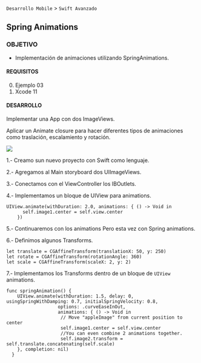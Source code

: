 
`Desarrollo Mobile` > `Swift Avanzado`

## Spring Animations

### OBJETIVO

- Implementación de animaciones utilizando SpringAnimations.

#### REQUISITOS

0. Ejemplo 03
1. Xcode 11

#### DESARROLLO

Implementar una App con dos ImageViews.

Aplicar un Animate closure para hacer diferentes tipos de animaciones como traslación, escalamiento y rotación.

![](1.gif)

1.- Creamo sun nuevo proyecto con Swift como lenguaje.

2.- Agregamos al Main storyboard dos UIImageViews.

3.- Conectamos con el ViewController los IBOutlets.

4.- Implementamos un bloque de UIView para animations.

```
UIView.animate(withDuration: 2.0, animations: { () -> Void in
      self.image1.center = self.view.center
    })
```
5.- Continuaremos con los animations Pero esta vez con Spring animations.

6.- Definimos algunos Transforms.

```
let translate = CGAffineTransform(translationX: 50, y: 250)
let rotate = CGAffineTransform(rotationAngle: 360)
let scale = CGAffineTransform(scaleX: 2, y: 2) 
```

7.- Implementamos los Transforms dentro de un bloque de `UIView `animations.

```
func springAnimation() {
    UIView.animate(withDuration: 1.5, delay: 0, usingSpringWithDamping: 0.7, initialSpringVelocity: 0.8,
                   options: .curveEaseInOut,
                   animations: { () -> Void in
                    // Move "appleImage" from current position to center
                    self.image1.center = self.view.center
                    //You can even combine 2 animations together.
                    self.image2.transform = self.translate.concatenating(self.scale)
    }, completion: nil)
  }
```
